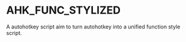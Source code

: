 # AHK_FUNC_STYLIZED
A autohotkey script aim to turn autohotkey into a unified function style script.
